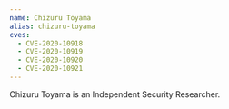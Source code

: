 ```yaml
---
name: Chizuru Toyama
alias: chizuru-toyama
cves:
  - CVE-2020-10918
  - CVE-2020-10919
  - CVE-2020-10920
  - CVE-2020-10921
---
```

Chizuru Toyama is an Independent Security Researcher.